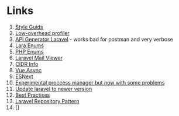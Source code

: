 # Links

1. [Style Guids](https://style.dyrynda.com.au)
2. [Low-overhead profiler](https://github.com/adsr/phpspy)
3. [API Generator Laravel](https://github.com/mpociot/laravel-apidoc-generator) - works bad for postman and very verbose
4. [Lara Enums](https://laravel-news.com/laravel-enum-package)
5. [PHP Enums](https://github.com/myclabs/php-enum)
6. [Laravel Mail Viewer](https://laravel-news.com/laravel-mail-viewer)
7. [CIDR Info](http://cidr.xyz)
8. [Vue Async](https://alligator.io/vuejs/vue-workers/)
9. [ESNext](https://github.com/tc39/proposals)
10. [Experimental proccess manager but now with some problems](https://github.com/php-pm/php-pm)
11. [Update laravel to newer version](https://laravelshift.com)
12. [Best Practises](http://www.laravelbestpractices.com)
13. [Laravel Repository Pattern](https://vegibit.com/laravel-repository-pattern/)
14. []
